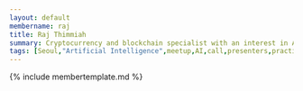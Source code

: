 ```yaml
---
layout: default
membername: raj
title: Raj Thimmiah
summary: Cryptocurrency and blockchain specialist with an interest in Artificial Intelligence. Currently working at INF Trading.
tags: [Seoul,"Artificial Intelligence",meetup,AI,call,presenters,practioners,"Machine Learning",Korea,Gangnam,Raj,Thimmiah,"Raj Thimmiah"]
---
```


{% include membertemplate.md %}
